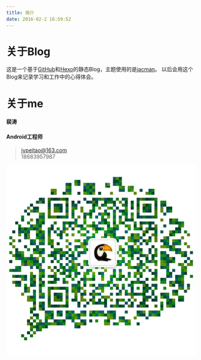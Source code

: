 ```yaml
---
title: 简介
date: 2016-02-2 16:59:52
---
```

# 关于Blog
这是一个基于[GitHub](https://github.com/)和[Hexo](https://hexo.io)的静态Blog，主题使用的是[jacman](https://github.com/wuchong/jacman)。
以后会用这个Blog来记录学习和工作中的心得体会。

# 关于me
#### 裴涛
#### Android工程师
> [jypeitao@163.com](jypeitao@163.com)  
> 18683957987

![扫一扫添加微信](/imgs/about_me_wx.png)
